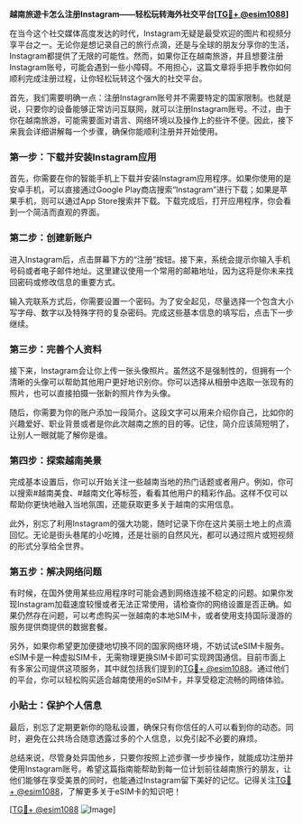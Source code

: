 **越南旅遊卡怎么注册Instagram——轻松玩转海外社交平台[[TG💪+ @esim1088](https://t.me/s/esim1088)]**

在当今这个社交媒体高度发达的时代，Instagram无疑是最受欢迎的图片和视频分享平台之一。无论你是想记录自己的旅行点滴，还是与全球的朋友分享你的生活，Instagram都提供了无限的可能性。然而，如果你正在越南旅游，并且想要注册Instagram账号，可能会遇到一些小障碍。不用担心，这篇文章将手把手教你如何顺利完成注册过程，让你轻松玩转这个强大的社交平台。

首先，我们需要明确一点：注册Instagram账号并不需要特定的国家限制。也就是说，只要你的设备能够正常访问互联网，就可以注册Instagram账号。不过，由于你在越南旅游，可能需要面对语言、网络环境以及操作上的些许不便。因此，接下来我会详细讲解每一个步骤，确保你能顺利注册并开始使用。

### 第一步：下载并安装Instagram应用

首先，你需要在你的智能手机上下载并安装Instagram应用程序。如果你使用的是安卓手机，可以直接通过Google Play商店搜索“Instagram”进行下载；如果是苹果手机，则可以通过App Store搜索并下载。下载完成后，打开应用程序，你会看到一个简洁而直观的界面。

### 第二步：创建新账户

进入Instagram后，点击屏幕下方的“注册”按钮。接下来，系统会提示你输入手机号码或者电子邮件地址。这里建议使用一个常用的邮箱地址，因为这将是你未来找回密码或修改信息的重要方式。

输入完联系方式后，你需要设置一个密码。为了安全起见，尽量选择一个包含大小写字母、数字以及特殊字符的复杂密码。完成这些基本信息的填写后，点击下一步继续。

### 第三步：完善个人资料

接下来，Instagram会让你上传一张头像照片。虽然这不是强制性的，但拥有一个清晰的头像可以帮助其他用户更好地识别你。你可以选择从相册中选取一张现有的照片，也可以直接拍摄一张新的照片作为头像。

随后，你需要为你的账户添加一段简介。这段文字可以用来介绍你自己，比如你的兴趣爱好、职业背景或者是你此次越南之旅的目的等。记住，简介应该简短明了，让别人一眼就能了解你是谁。

### 第四步：探索越南美景

完成基本设置后，你可以开始关注一些越南当地的热门话题或者用户。例如，你可以搜索#越南美食、#越南文化等标签，看看其他用户的精彩作品。这样不仅可以帮助你更快地融入当地氛围，还能获取更多关于越南的实用信息。

此外，别忘了利用Instagram的强大功能，随时记录下你在这片美丽土地上的点滴回忆。无论是街头巷尾的小吃摊，还是壮丽的自然风光，都可以通过照片或短视频的形式分享给全世界。

### 第五步：解决网络问题

有时候，在国外使用某些应用程序时可能会遇到网络连接不稳定的问题。如果你发现Instagram加载速度较慢或者无法正常使用，请检查你的网络设置是否正确。如果仍然存在问题，可以考虑购买一张越南的本地SIM卡，或者使用支持国际漫游的服务提供商提供的数据套餐。

另外，如果你希望更加便捷地切换不同的国家网络环境，不妨试试eSIM卡服务。eSIM卡是一种虚拟SIM卡，无需物理更换SIM卡即可实现跨国通信。目前市面上有多家公司提供这项服务，其中就包括我们提到的[TG💪+ @esim1088](https://t.me/s/esim1088)。通过他们的平台，你可以轻松购买适合越南使用的eSIM卡，并享受稳定流畅的网络体验。

### 小贴士：保护个人信息

最后，别忘了定期更新你的隐私设置，确保只有你信任的人可以看到你的动态。同时，避免在公共场合随意透露过多的个人信息，以免引起不必要的麻烦。

总结来说，尽管身处异国他乡，只要你按照上述步骤一步步操作，就能成功注册并使用Instagram账号。希望这篇指南能帮助到每一位计划前往越南旅行的朋友，让他们能够在享受美景的同时，也能通过Instagram留下美好的记忆。记得关注[TG💪+ @esim1088](https://t.me/s/esim1088)，了解更多关于eSIM卡的知识吧！

[[TG💪+ @esim1088](https://t.me/s/esim1088) ![Image](https://i.postimg.cc/4NQfJmqS/Snipaste-2025-05-13-00-14-12.png)]
